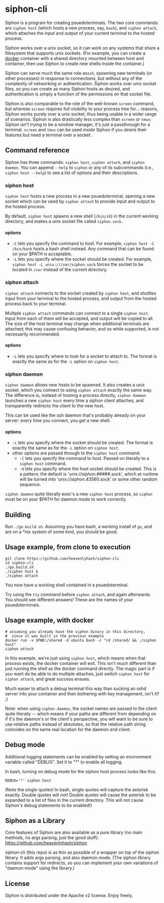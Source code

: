 siphon-cli
==========

Siphon is a program for creating psuedoterminals.  The two core commands are `siphon host` (which hosts a new process, say, `bash`), and `siphon attach`, which attaches the input and output of your current terminal to the hosted process.
  
Siphon works over a unix socket, so it can work on any systems that share a filesystem that supports unix sockets.  (For example, you can create a [docker](https://www.docker.io/) container with a shared directory mounted between host and container, then use Siphon to create new shells inside the container.)

Siphon can serve much the same role as`ssh`, spawning new terminals (or other processes) in response to connections, but without any of the complexity of networking or authentication.  Siphon works over unix socket files, so you can create as many Siphon hosts as desired, and authentication is simply a function of the permissions on that socket file.

Siphon is also comparable to the role of the well-known `screen` command, but whereas `screen` requires full visibility to your process tree for... reasons, Siphon works purely over a unix socket, thus being usable in a wider range of scenarios.  Siphon is also drastically less complex than `screen` or `tmux`; Siphon isn't trying to be a window manager, it's just a passthrough for a terminal.  `screen` and `tmux` can be used *inside* Siphon if you desire their features but need a terminal over a socket.



Command reference
-----------------

Siphon has three commands: `siphon host`, `siphon attach`, and `siphon daemon`.  You can append `--help` to `siphon` or any of its subcommands (i.e., `siphon host --help`) to see a list of options and their descriptions.


### siphon host

`siphon host` hosts a new process in a new psuedoterminal, opening a new socket which can be used by `siphon attach` to provide input and output to the hosted process.

By default, `siphon host` spawns a new shell (`/bin/sh`) in the current working directory, and makes a unix socket file called `siphon.sock`.

#### options

 * `-C` lets you specify the command to host.  For example, `siphon host -C /bin/bash` hosts a bash shell instead.  Any command that can be found on your $PATH is acceptable.
 * `-L` lets you specify where the socket should be created.  For example, `siphon host -L unix:///var/siphon.sock` forces the socket to be located in `/var` instead of the current directory.


### siphon attach

`siphon attach` connects to the socket created by `siphon host`, and shuttles input from your terminal to the hosted process, and output from the hosted process back to your terminal.

Multiple `siphon attach` commands can connect to a single `siphon host`.  Input from each of them will be accepted, and output will be copied to all.  The size of the host terminal may change when additional terminals are attached; this may cause confusing behavior, and so while supported, is not necessarily recommended.

#### options

 * `-L` lets you specify where to look for a socket to attach to.  The format is exactly the same as for the `-L` option on `siphon host`.


### siphon daemon

`siphon daemon` allows new hosts to be spawned.  It also creates a unix socket, which you connect to using `siphon attach` exactly the same way.  The difference is, instead of hosting a process directly, `siphon daemon` launches a new `siphon host` every time a siphon client attaches, and transparently redirects the client to the new host.

This can be used like the ssh daemon that's probably already on your server: every time you connect, you get a new shell.

#### options
 * `-L` lets you specify where the socket should be created.  The format is exactly the same as for the `-L` option on `siphon host`.
 * other options are passed through to the `siphon host` command:
   * `-C` lets you specify the command to host.  Passed on literally to a `siphon host` command.
   * `-H` lets you specify where the host socket should be created.  This is a pattern; the default is 'unix://siphon.#####.sock', which at runtime will be turned into 'unix://siphon.43560.sock' or some other random sequence.

`siphon daemon` quite literally exec's a new `siphon host` process, so `siphon` must be on your $PATH for daemon mode to work correctly.



Building
--------

Run `./go.build.sh`.  Assuming you have bash, a working install of `go`, and are on a *nix system of some kind, you should be good.



Usage example, from clone to execution
--------------------------------------

```
git clone https://github.com/heavenlyhash/siphon-cli
cd siphon-cli
./go.build.sh
./siphon host &
./siphon attach
```

You now have a working shell contained in a psuedoterminal.

Try using the `tty` command before `siphon attach`, and again afterwards.  You should see different answers!  These are the names of your psuedoterminals.



Usage example, with docker
--------------------------

```
# assuming you already have the siphon binary in this directory,
#  since it was built in the previous example
docker run -v $PWD:/shared -d ubuntu bash -c "cd /shared/ && ./siphon host"
siphon attach
```

In this example, we're just using `siphon host`, which means when that process exists, the docker container will exit.  This isn't much different than just running the shell as the docker command directly.  The magic part is if you want do be able to do multiple attaches, just switch `siphon host` for `siphon attach`, and great success ensues.

Much easier to attach a debug terminal this way than sucking an sshd server into your container and then bothering with key management, isn't it?  ;)

Note: when using `siphon daemon`, the socket names are passed to the client quite literally -- which means if your paths are different from depending on if it's the daemon's or the client's perspective, you will want to be sure to use relative paths instead of absolutes, so that the relative path string coincides on the same real location for the daemon and client.



Debug mode
----------

Additional logging statements can be enabled by setting an environment variable called "DEBUG".  Set it to "*" to enable all logging.

In bash, turning on debug mode for the siphon host process looks like this:

```
DEBUG='*' siphon host
```

(Note the single quotes!  In bash, single quotes will capture the asterisk exactly.  Double quotes will not!  Double quotes will cause the asterisk to be expanded to a list of files in the current directory.  This will not cause Siphon's debug statements to be enabled!)



Siphon as a Library
-------------------

Core features of Siphon are also available as a pure library (no main methods, no args parsing, just the good stuff): https://github.com/heavenlyhash/siphon

siphon-cli (this repo) is as thin as possible of a wrapper on top of the siphon library.  It adds args parsing, and also daemon mode.  (The siphon library contains support for redirects, so you can implement your own variations of "daemon mode" using the library.)



License
-------

Siphon is distributed under the Apache v2 license.  Enjoy freely.


